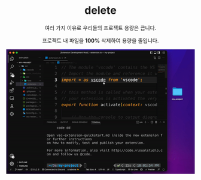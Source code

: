 <center>
<h1>delete</h1>
여러 가지 이유로 우리들의 프로젝트 용량은 큽니다.

프로젝트 내 파일을 **100%** 삭제하여 용량을 줄입니다.

<img src="img/dd.gif" />
</center>
